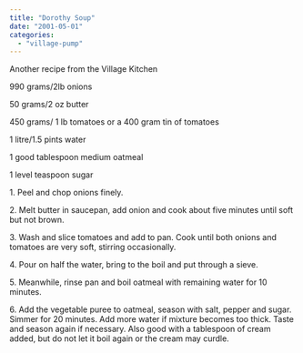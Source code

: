 ```yaml
---
title: "Dorothy Soup"
date: "2001-05-01"
categories: 
  - "village-pump"
---
```


Another recipe from the Village Kitchen

990 grams/2lb onions

50 grams/2 oz butter

450 grams/ 1 lb tomatoes or a 400 gram tin of tomatoes

1 litre/1.5 pints water

1 good tablespoon medium oatmeal

1 level teaspoon sugar

1\. Peel and chop onions finely.

2\. Melt butter in saucepan, add onion and cook about five minutes until soft but not brown.

3\. Wash and slice tomatoes and add to pan. Cook until both onions and tomatoes are very soft, stirring occasionally.

4\. Pour on half the water, bring to the boil and put through a sieve.

5\. Meanwhile, rinse pan and boil oatmeal with remaining water for 10 minutes.

6\. Add the vegetable puree to oatmeal, season with salt, pepper and sugar. Simmer for 20 minutes. Add more water if mixture becomes too thick. Taste and season again if necessary. Also good with a tablespoon of cream added, but do not let it boil again or the cream may curdle.

